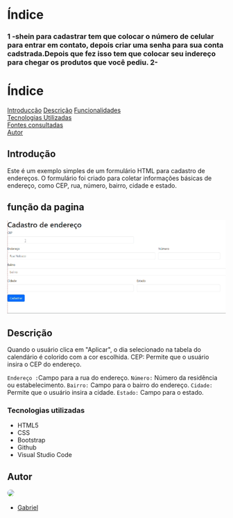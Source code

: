 # Índice
<h3>1 -shein para cadastrar tem que colocar o número de celular para entrar em contato, depois criar uma senha para sua conta cadstrada.Depois que fez isso tem que colocar seu indereço para chegar os produtos que você pediu.
2-</h3>

# Índice
[Introducção](#introduc%C3%A7%C3%A3o)
[Descrição](#descri%C3%A7%C3%A3o)
[Funcionalidades](#funcionalidades)  
[Tecnologias Utilizadas](#tecnologias-utilizadas)  
[Fontes consultadas](#fontes-consultadas)  
[Autor](https://github.com/miguelitto16/Calendario#autor)  

## Introdução

Este é um exemplo simples de um formulário HTML para cadastro de endereços. O formulário foi criado para coletar informações básicas de endereço, como CEP, rua, número, bairro, cidade e estado.
## função da pagina
![igf](cep-correto.gif)
## Descrição
Quando o usuário clica em "Aplicar", o dia selecionado na tabela do calendário é colorido com a cor escolhida.
CEP: Permite que o usuário insira o CEP do endereço.

`Endereço :`Campo para a rua do endereço.
`Número:` Número da residência ou estabelecimento.
`Bairro:` Campo para o bairro do endereço.
`Cidade:` Permite que o usuário insira a cidade.
`Estado:` Campo para o estado.
### Tecnologias utilizadas
* HTML5
* CSS
* Bootstrap
* Github
* Visual Studio Code

## Autor

<img style="border-radius: 50%" src="https://avatars.githubusercontent.com/u/129859768?s=400&u=7c667a43f04683d37a962d0d62cbe409a6897bea&v=4" width="150px">

* [Gabriel](https://github.com/Braboalenda04)